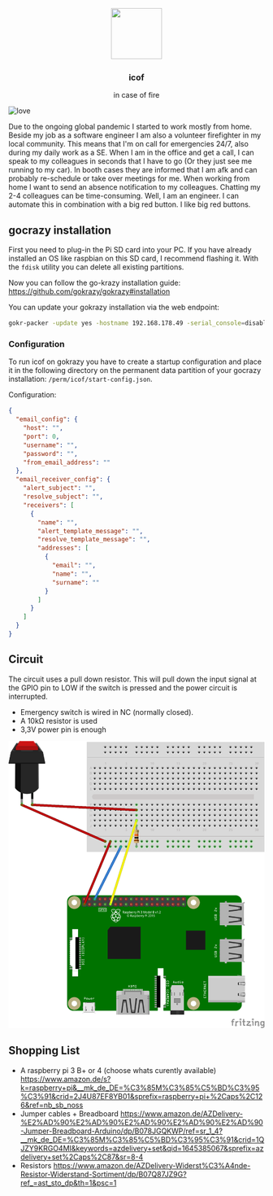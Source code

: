 <p align="center">
  <a href="https://github.com/fwiedmann/icof">
    <img src="icof.jpeg" width=100 height=100>
  </a>

<h3 align="center">icof</h3>

  <p align="center">
     in case of fire
  </p>
</p>

![love](https://img.shields.io/badge/made%20with-%E2%9D%A4%EF%B8%8F-lightgrey)


Due to the ongoing global pandemic I started to work mostly from home.
Beside my job as a software engineer I am also a volunteer firefighter in my local community.
This means that I'm on call for emergencies 24/7, also during my daily work as a SE.
When I am in the office and get a call, I can speak to my colleagues in seconds that I have to go (Or they just see me running to my car).
In booth cases they are informed that I am afk and can probably re-schedule or take over meetings for me.
When working from home I want to send an absence notification to my colleagues.
Chatting my 2-4 colleagues can be time-consuming.
Well, I am an engineer. I can automate this in combination with a big red button. I like big red buttons.



## gocrazy installation

First you need to plug-in the Pi SD card into your PC. If you have already installed an OS like raspbian on this SD card, I recommend flashing it.
With the `fdisk` utility you can delete all existing partitions.

Now you can follow the go-krazy installation guide: https://github.com/gokrazy/gokrazy#installation

You can update your gokrazy installation via the web endpoint:
```bash
gokr-packer -update yes -hostname 192.168.178.49 -serial_console=disabled ./cmd/icof-cmd
```

### Configuration

To run icof on gokrazy you have to create a startup configuration and place it in the following directory on the permanent data partition of your gocrazy installation: `/perm/icof/start-config.json`.

Configuration:
```json
{
  "email_config": {
    "host": "",
    "port": 0,
    "username": "",
    "password": "",
    "from_email_address": ""
  },
  "email_receiver_config": {
    "alert_subject": "",
    "resolve_subject": "",
    "receivers": [
      {
        "name": "",
        "alert_template_message": "",
        "resolve_template_message": "",
        "addresses": [
          {
            "email": "",
            "name": "",
            "surname": ""
          }
        ]
      }
    ]
  }
}
```

## Circuit 

The circuit uses a pull down resistor. This will pull down the input signal at the GPIO pin to LOW if the switch is pressed and the power circuit is interrupted. 

- Emergency switch is wired in NC (normally closed).
- A 10kΩ resistor is used
- 3,3V power pin is enough

![circuit](./icof_circuit.png)

## Shopping List

- A raspberry pi 3 B+ or 4 (choose whats curently available) https://www.amazon.de/s?k=raspberry+pi&__mk_de_DE=%C3%85M%C3%85%C5%BD%C3%95%C3%91&crid=2J4U87EF8YB01&sprefix=raspberry+pi+%2Caps%2C126&ref=nb_sb_noss
- Jumper cables + Breadboard https://www.amazon.de/AZDelivery-%E2%AD%90%E2%AD%90%E2%AD%90%E2%AD%90%E2%AD%90-Jumper-Breadboard-Arduino/dp/B078JGQKWP/ref=sr_1_4?__mk_de_DE=%C3%85M%C3%85%C5%BD%C3%95%C3%91&crid=1QJZY9KRGO4MI&keywords=azdelivery+set&qid=1645385067&sprefix=azdelivery+set%2Caps%2C87&sr=8-4
- Resistors https://www.amazon.de/AZDelivery-Widerst%C3%A4nde-Resistor-Widerstand-Sortiment/dp/B07Q87JZ9G?ref_=ast_sto_dp&th=1&psc=1